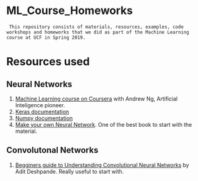 # ML_Course_Homeworks 

``` This repository consists of materials, resources, examples, code workshops and homeworks that we did as part of the Machine Learning course at UCF in Spring 2019.```

# Resources used

## Neural Networks 

1. [Machine Learning course on Coursera](https://www.coursera.org/learn/machine-learning/lecture/RKFpn/welcome) with Andrew Ng, Artificial Inteligence pioneer.
2. [Keras documentation](https://keras.io/)
3. [Numpy documentation](http://www.numpy.org/)
4. [Make your own Neural Network](https://www.amazon.com/Make-Your-Own-Neural-Network-ebook/dp/B01EER4Z4G). One of the best book to start with the material.


## Convolutonal Networks

1. [Begginers guide to Understanding Convolutional Neural Networks](https://adeshpande3.github.io/adeshpande3.github.io/A-Beginner's-Guide-To-Understanding-Convolutional-Neural-Networks/) by Adit Deshpande. Really useful to start with.

